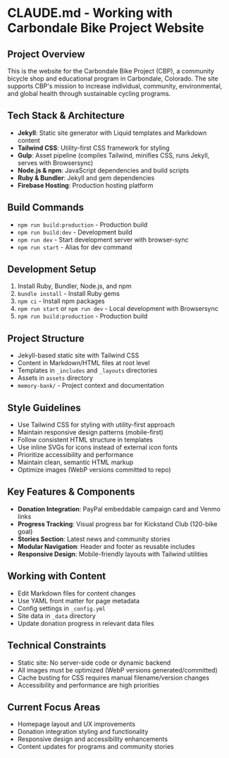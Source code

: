# CLAUDE.md - Working with Carbondale Bike Project Website

## Project Overview
This is the website for the Carbondale Bike Project (CBP), a community bicycle shop and educational program in Carbondale, Colorado. The site supports CBP's mission to increase individual, community, environmental, and global health through sustainable cycling programs.

## Tech Stack & Architecture
- **Jekyll**: Static site generator with Liquid templates and Markdown content
- **Tailwind CSS**: Utility-first CSS framework for styling
- **Gulp**: Asset pipeline (compiles Tailwind, minifies CSS, runs Jekyll, serves with Browsersync)
- **Node.js & npm**: JavaScript dependencies and build scripts
- **Ruby & Bundler**: Jekyll and gem dependencies
- **Firebase Hosting**: Production hosting platform

## Build Commands
- `npm run build:production` - Production build
- `npm run build:dev` - Development build
- `npm run dev` - Start development server with browser-sync
- `npm run start` - Alias for dev command

## Development Setup
1. Install Ruby, Bundler, Node.js, and npm
2. `bundle install` - Install Ruby gems
3. `npm ci` - Install npm packages
4. `npm run start` or `npm run dev` - Local development with Browsersync
5. `npm run build:production` - Production build

## Project Structure
- Jekyll-based static site with Tailwind CSS
- Content in Markdown/HTML files at root level
- Templates in `_includes` and `_layouts` directories
- Assets in `assets` directory
- `memory-bank/` - Project context and documentation

## Style Guidelines
- Use Tailwind CSS for styling with utility-first approach
- Maintain responsive design patterns (mobile-first)
- Follow consistent HTML structure in templates
- Use inline SVGs for icons instead of external icon fonts
- Prioritize accessibility and performance
- Maintain clean, semantic HTML markup
- Optimize images (WebP versions committed to repo)

## Key Features & Components
- **Donation Integration**: PayPal embeddable campaign card and Venmo links
- **Progress Tracking**: Visual progress bar for Kickstand Club (120-bike goal)
- **Stories Section**: Latest news and community stories
- **Modular Navigation**: Header and footer as reusable includes
- **Responsive Design**: Mobile-friendly layouts with Tailwind utilities

## Working with Content
- Edit Markdown files for content changes
- Use YAML front matter for page metadata
- Config settings in `_config.yml`
- Site data in `_data` directory
- Update donation progress in relevant data files

## Technical Constraints
- Static site: No server-side code or dynamic backend
- All images must be optimized (WebP versions generated/committed)
- Cache busting for CSS requires manual filename/version changes
- Accessibility and performance are high priorities

## Current Focus Areas
- Homepage layout and UX improvements
- Donation integration styling and functionality
- Responsive design and accessibility enhancements
- Content updates for programs and community stories